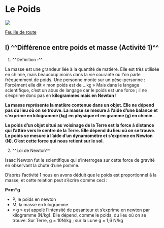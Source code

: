 # Le Poids

![](../../assets/scans/2024-octo-3-1.png)

[Feuille de route](../../assets/noscans/chimie/chapter2-route.pdf)

## I) ^^Différence entre poids et masse (Activité 1)^^

1) ^^Définition :^^

La masse est une grandeur liée à la quantité de matière. Elle est très utilisée en chimie, mais beaucoup moins dans la vie courante où l'on parle fréquemment de poids.
Une personne monte sur un pèse-personne : Forcément elle dit « mon poids est de …kg » Mais dans le langage scientifique, c’est un abus de langage car le poids est une force ; il ne s’exprime donc pas en **kilogrammes mais en Newton !**

**La masse représente la matière contenue dans un objet. Elle ne dépend pas du lieu où on se trouve. La masse se mesure à l’aide d’une balance et s’exprime en kilogramme (kg) en physique et en gramme (g) en chimie.**

**Le poids d’un objet situé au voisinage de la Terre est la force à distance qui l’attire vers le centre de la Terre. Elle dépend du lieu où on se trouve. Le poids se mesure à l’aide d’un dynamomètre et s’exprime en Newton (N). C’est cette force qui nous retient sur le sol.**

2) ^^Loi de Newton^^

Isaac Newton fut le scientifique qui s’interrogea sur cette force de gravité en observant la chute d’une pomme.

D’après l’activité 1 nous en avons déduit que le poids est proportionnel à la masse, et cette relation peut s’écrire comme ceci :

**P=m*g**

- P, le poids en newton
- M, la masse en kilogramme
- « g » est appelé l’intensité de pesanteur et s’exprime en newton par kilogramme (N/kg). Elle dépend, comme le poids, du lieu où on se trouve. Sur Terre, g = 10N/kg ; sur la Lune g = 1,6 N/kg

